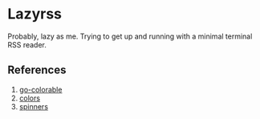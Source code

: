 # Lazyrss

Probably, lazy as me. Trying to get up and running with a minimal terminal RSS
reader.


## References
1. [go-colorable](github.com/mattn/go-colorable) 
2. [colors](https://github.com/fatih/color.git) 
3. [spinners](github.com/briandowns/spinner) 
